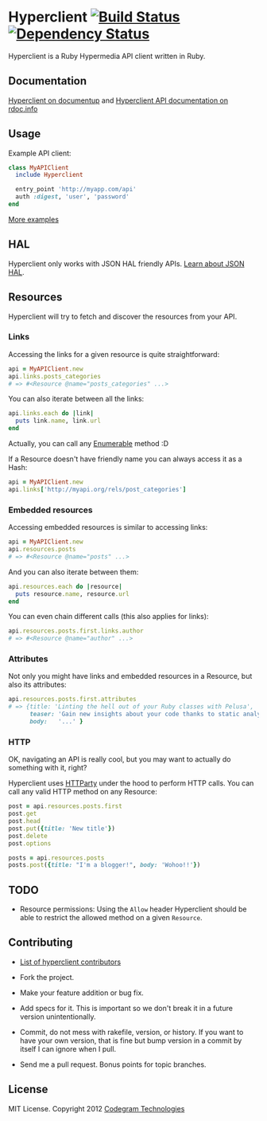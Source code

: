 # Hyperclient [![Build Status](https://secure.travis-ci.org/codegram/hyperclient.png)](http://travis-ci.org/codegram/hyperclient) [![Dependency Status](https://gemnasium.com/codegram/hyperclient.png)](http://gemnasium.com/codegram/hyperclient)

Hyperclient is a Ruby Hypermedia API client written in Ruby.

## Documentation

[Hyperclient on documentup][documentup] and [Hyperclient API documentation on rdoc.info][rdoc]

## Usage

Example API client:

````ruby
class MyAPIClient
  include Hyperclient

  entry_point 'http://myapp.com/api'
  auth :digest, 'user', 'password'
end
````

[More examples][examples]

## HAL

Hyperclient only works with JSON HAL friendly APIs. [Learn about JSON HAL][hal].

## Resources

Hyperclient will try to fetch and discover the resources from your API. 

### Links

Accessing the links for a given resource is quite straightforward:

````ruby
api = MyAPIClient.new
api.links.posts_categories
# => #<Resource @name="posts_categories" ...>
````

You can also iterate between all the links:

````ruby
api.links.each do |link|
  puts link.name, link.url
end
````

Actually, you can call any [Enumerable][enumerable] method :D

If a Resource doesn't have friendly name you can always access it as a Hash:

````ruby
api = MyAPIClient.new
api.links['http://myapi.org/rels/post_categories']
````

### Embedded resources

Accessing embedded resources is similar to accessing links:

````ruby
api = MyAPIClient.new
api.resources.posts
# => #<Resource @name="posts" ...>
````

And you can also iterate between them:

````ruby
api.resources.each do |resource|
  puts resource.name, resource.url
end
````

You can even chain different calls (this also applies for links):

````ruby
api.resources.posts.first.links.author
# => #<Resource @name="author" ...>
````

### Attributes

Not only you might have links and embedded resources in a Resource, but also
its attributes:

````ruby
api.resources.posts.first.attributes
# => {title: 'Linting the hell out of your Ruby classes with Pelusa',
      teaser: 'Gain new insights about your code thanks to static analysis',
      body:   '...' }
````

### HTTP

OK, navigating an API is really cool, but you may want to actually do something
with it, right?

Hyperclient uses [HTTParty][httparty] under the hood to perform HTTP calls. You can
call any valid HTTP method on any Resource:

````ruby
post = api.resources.posts.first
post.get
post.head
post.put({title: 'New title'})
post.delete
post.options

posts = api.resources.posts
posts.post({title: "I'm a blogger!", body: 'Wohoo!!'})
````

## TODO

* Resource permissions: Using the `Allow` header Hyperclient should be able to
  restrict the allowed method on a given `Resource`.


## Contributing

* [List of hyperclient contributors][contributors]

* Fork the project.
* Make your feature addition or bug fix.
* Add specs for it. This is important so we don't break it in a future
  version unintentionally.
* Commit, do not mess with rakefile, version, or history.
  If you want to have your own version, that is fine but bump version
  in a commit by itself I can ignore when I pull.
* Send me a pull request. Bonus points for topic branches.

## License

MIT License. Copyright 2012 [Codegram Technologies][codegram]

[hal]: http://stateless.co/hal_specification.html
[contributors]: https://github.com/codegram/hyperclient/contributors
[codegram]: http://codegram.com
[documentup]: http://codegram.github.com/hyperclient
[httparty]: http://github.com/jnunemaker/httparty
[examples]: http://github.com/codegram/hyperclient/tree/master/examples
[enumerable]: http://ruby-doc.org/core-1.9.3/Enumerable.html
[rdoc]: http://rubydoc.org/github/codegram/hyperclient/master/frames